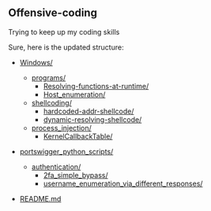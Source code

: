 ## Offensive-coding

Trying to keep up my coding skills

Sure, here is the updated structure:

* [Windows/](./Windows)
  * [programs/](./Windows/programs)
    * [Resolving-functions-at-runtime/](./Windows/programs/resolving-functions-runtime)
    * [Host_enumeration/](./Windows/programs/Host_enumeration)
  * [shellcoding/](./Windows/shellcoding)
    * [hardcoded-addr-shellcode/](./Windows/shellcoding/hardcoded-addr-shellcode)
    * [dynamic-resolving-shellcode/](./Windows/shellcoding/dynamic-resolving-shellcode)
  * [process_injection/](./Windows/process_injection)
    * [KernelCallbackTable/](./Windows/process_injection/KernelCallbackTable)

* [portswigger_python_scripts/](./portswigger_python_scripts)
  * [authentication/](./portswigger_python_scripts/authentication)
    * [2fa_simple_bypass/](./portswigger_python_scripts/authentication/2fa_simple_bypass)
    * [username_enumeration_via_different_responses/](./portswigger_python_scripts/authentication/username_enumeration_via_different_responses)

* [README.md](./README.md)
